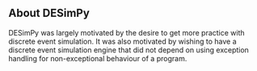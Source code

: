 ## About DESimPy

DESimPy was largely motivated by the desire to get more practice with discrete event simulation. It was also motivated by wishing to have a discrete event simulation engine that did not depend on using exception handling for non-exceptional behaviour of a program.
